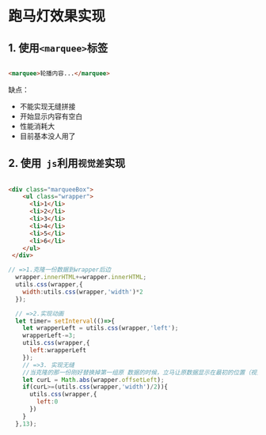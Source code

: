 #  跑马灯效果实现





## 1. 使用`<marquee>`标签

```html

<marquee>轮播内容...</marquee>

```

缺点：

+ 不能实现无缝拼接
+ 开始显示内容有空白
+ 性能消耗大
+ 目前基本没人用了



## 2. 使用` js`利用`视觉差`实现

```html
 
<div class="marqueeBox">
    <ul class="wrapper">
      <li>1</li>
      <li>2</li>
      <li>3</li>
      <li>4</li>
      <li>5</li>
      <li>6</li>
    </ul>
 </div>

```



```javascript
// =>1.克隆一份数据到wrapper后边
  wrapper.innerHTML+=wrapper.innerHTML;
  utils.css(wrapper,{
    width:utils.css(wrapper,'width')*2
  });

  // =>2.实现动画
  let timer= setInterval(()=>{
    let wrapperLeft = utils.css(wrapper,'left');
    wrapperLeft-=3;
    utils.css(wrapper,{
      left:wrapperLeft
    });
    // =>3. 实现无缝
    //当克隆的那一份刚好替换掉第一组原 数据的时候，立马让原数据显示在最初的位置（视觉差）
    let curL = Math.abs(wrapper.offsetLeft);
    if(curL>=(utils.css(wrapper,'width')/2)){
      utils.css(wrapper,{
        left:0
      })
    }
  },13);

```

